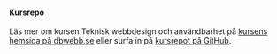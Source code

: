 #### Kursrepo

 Läs mer om kursen Teknisk webbdesign och användbarhet på [kursens hemsida på dbwebb.se](https://dbwebb.se/kurser/design-v2) eller surfa in på [kursrepot på GitHub](https://github.com/dbwebb-se/design).

